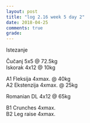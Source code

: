 ```yaml
---
layout: post
title: "log 2.16 week 5 day 2"
date: 2018-04-25
comments: true
grade:
---
```


Istezanje

Čučanj 5x5 @ 72.5kg     
Iskorak 4x12 @ 10kg  

A1 Fleksija 4xmax. @ 40kg  
A2 Ekstenzija 4xmax. @ 25kg   

Romanian DL 4x12 @ 65kg      

B1 Crunches 4xmax.   
B2 Leg raise 4xmax.   
